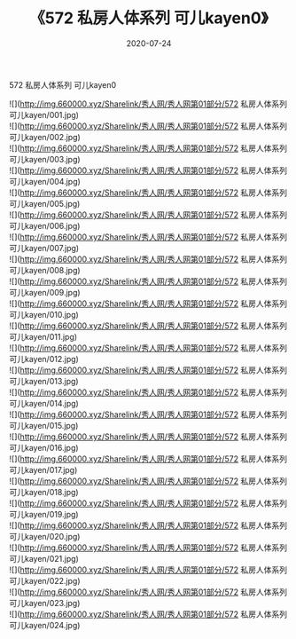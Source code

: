 ﻿---
layout: post
title:  《572 私房人体系列 可儿kayen0》
date:   2020-07-24
img: http://img.660000.xyz/Sharelink/秀人网/秀人网第01部分/572 私房人体系列 可儿kayen0/000.jpg
categories: [美女, 清纯, 唯美]
---

572 私房人体系列 可儿kayen0

  ![](http://img.660000.xyz/Sharelink/秀人网/秀人网第01部分/572 私房人体系列 可儿kayen/001.jpg) <br> ![](http://img.660000.xyz/Sharelink/秀人网/秀人网第01部分/572 私房人体系列 可儿kayen/002.jpg) <br> ![](http://img.660000.xyz/Sharelink/秀人网/秀人网第01部分/572 私房人体系列 可儿kayen/003.jpg) <br> ![](http://img.660000.xyz/Sharelink/秀人网/秀人网第01部分/572 私房人体系列 可儿kayen/004.jpg) <br> ![](http://img.660000.xyz/Sharelink/秀人网/秀人网第01部分/572 私房人体系列 可儿kayen/005.jpg) <br> ![](http://img.660000.xyz/Sharelink/秀人网/秀人网第01部分/572 私房人体系列 可儿kayen/006.jpg) <br> ![](http://img.660000.xyz/Sharelink/秀人网/秀人网第01部分/572 私房人体系列 可儿kayen/007.jpg) <br> ![](http://img.660000.xyz/Sharelink/秀人网/秀人网第01部分/572 私房人体系列 可儿kayen/008.jpg) <br> ![](http://img.660000.xyz/Sharelink/秀人网/秀人网第01部分/572 私房人体系列 可儿kayen/009.jpg) <br> ![](http://img.660000.xyz/Sharelink/秀人网/秀人网第01部分/572 私房人体系列 可儿kayen/010.jpg) <br> ![](http://img.660000.xyz/Sharelink/秀人网/秀人网第01部分/572 私房人体系列 可儿kayen/011.jpg) <br> ![](http://img.660000.xyz/Sharelink/秀人网/秀人网第01部分/572 私房人体系列 可儿kayen/012.jpg) <br> ![](http://img.660000.xyz/Sharelink/秀人网/秀人网第01部分/572 私房人体系列 可儿kayen/013.jpg) <br> ![](http://img.660000.xyz/Sharelink/秀人网/秀人网第01部分/572 私房人体系列 可儿kayen/014.jpg) <br> ![](http://img.660000.xyz/Sharelink/秀人网/秀人网第01部分/572 私房人体系列 可儿kayen/015.jpg) <br> ![](http://img.660000.xyz/Sharelink/秀人网/秀人网第01部分/572 私房人体系列 可儿kayen/016.jpg) <br> ![](http://img.660000.xyz/Sharelink/秀人网/秀人网第01部分/572 私房人体系列 可儿kayen/017.jpg) <br> ![](http://img.660000.xyz/Sharelink/秀人网/秀人网第01部分/572 私房人体系列 可儿kayen/018.jpg) <br> ![](http://img.660000.xyz/Sharelink/秀人网/秀人网第01部分/572 私房人体系列 可儿kayen/019.jpg) <br> ![](http://img.660000.xyz/Sharelink/秀人网/秀人网第01部分/572 私房人体系列 可儿kayen/020.jpg) <br> ![](http://img.660000.xyz/Sharelink/秀人网/秀人网第01部分/572 私房人体系列 可儿kayen/021.jpg) <br> ![](http://img.660000.xyz/Sharelink/秀人网/秀人网第01部分/572 私房人体系列 可儿kayen/022.jpg) <br> ![](http://img.660000.xyz/Sharelink/秀人网/秀人网第01部分/572 私房人体系列 可儿kayen/023.jpg) <br> ![](http://img.660000.xyz/Sharelink/秀人网/秀人网第01部分/572 私房人体系列 可儿kayen/024.jpg) <br>